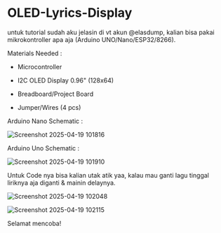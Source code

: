 # OLED-Lyrics-Display
 untuk tutorial sudah aku jelasin di vt akun @elasdump, kalian bisa pakai mikrokontroller apa aja (Arduino UNO/Nano/ESP32/8266).


 Materials Needed :
 
 - Microcontroller
 
 - I2C OLED Display 0.96" (128x64)
 
 - Breadboard/Project Board
 
 - Jumper/Wires (4 pcs)

 Arduino Nano Schematic :
 
 ![Screenshot 2025-04-19 101816](https://github.com/user-attachments/assets/dcc9fbde-7744-4655-b276-5302d5cb8d49)


 Arduino Uno Schematic :
 
 ![Screenshot 2025-04-19 101910](https://github.com/user-attachments/assets/41b3bc88-68a7-480b-a6b0-cae9e9c6465c)


 Untuk Code nya bisa kalian utak atik yaa, kalau mau ganti lagu tinggal liriknya aja diganti & mainin delaynya.
 
 ![Screenshot 2025-04-19 102048](https://github.com/user-attachments/assets/5b767319-9701-4b03-bb4a-808d0692f56c)
 
 ![Screenshot 2025-04-19 102115](https://github.com/user-attachments/assets/023989b9-c362-4a67-aa58-da70f7aa2d36)
 

 Selamat mencoba!

